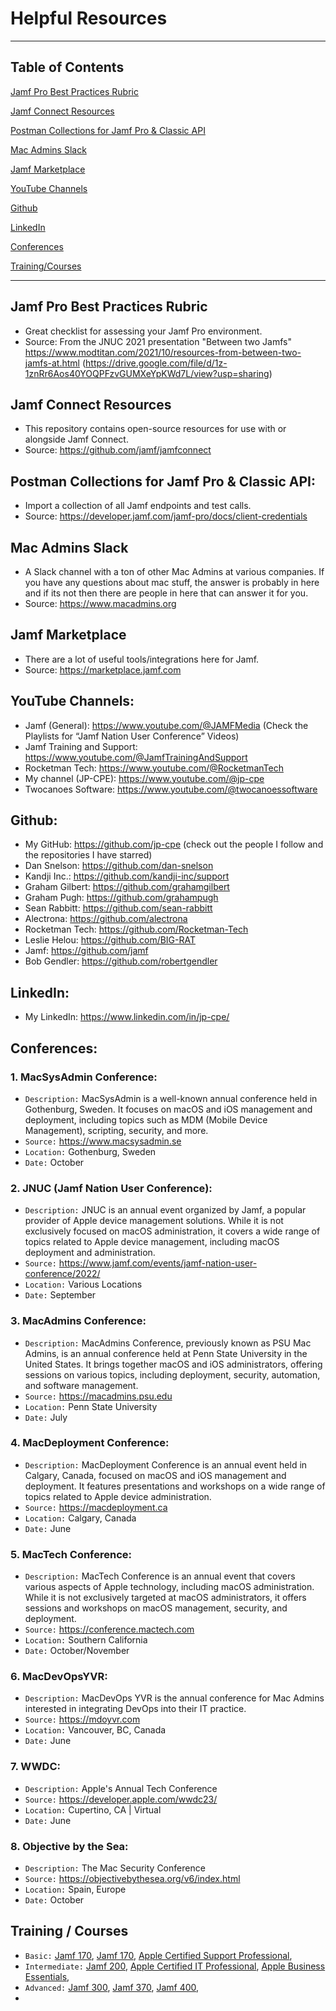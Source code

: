 # Helpful Resources
-----

## Table of Contents
[Jamf Pro Best Practices Rubric](https://github.com/jp-cpe/macOS-cpe-resources/blob/main/Resources.md#jamf-pro-best-practices-rubric)

[Jamf Connect Resources](https://github.com/jp-cpe/macOS-cpe-resources/blob/main/Resources.md#jamf-connect-resources)

[Postman Collections for Jamf Pro & Classic API](https://github.com/jp-cpe/macOS-cpe-resources/blob/main/Resources.md#postman-collections-for-jamf-pro--classic-api)

[Mac Admins Slack](https://github.com/jp-cpe/macOS-cpe-resources/blob/main/Resources.md#mac-admins-slack)

[Jamf Marketplace](https://github.com/jp-cpe/macOS-cpe-resources/blob/main/Resources.md#jamf-marketplace)

[YouTube Channels](https://github.com/jp-cpe/macOS-cpe-resources/blob/main/Resources.md#youtube-channels)

[Github](https://github.com/jp-cpe/macOS-cpe-resources/blob/main/Resources.md#github)

[LinkedIn](https://github.com/jp-cpe/macOS-cpe-resources/blob/main/Resources.md#linkedin)

[Conferences](https://github.com/jp-cpe/macOS-cpe-resources/blob/main/Resources.md#conferences)

[Training/Courses](https://github.com/jp-cpe/macOS-cpe-resources/blob/main/Resources.md#training--courses)

-----

## Jamf Pro Best Practices Rubric
  - Great checklist for assessing your Jamf Pro environment. 
  - Source: From the JNUC 2021 presentation "Between two Jamfs" https://www.modtitan.com/2021/10/resources-from-between-two-jamfs-at.html (https://drive.google.com/file/d/1z-1znRr6Aos40YOQPFzvGUMXeYpKWd7L/view?usp=sharing)

## Jamf Connect Resources
  - This repository contains open-source resources for use with or alongside Jamf Connect.
  - Source: https://github.com/jamf/jamfconnect

## Postman Collections for Jamf Pro & Classic API:
  - Import a collection of all Jamf endpoints and test calls.
  - Source: https://developer.jamf.com/jamf-pro/docs/client-credentials

## Mac Admins Slack
  - A Slack channel with a ton of other Mac Admins at various companies. If you have any questions about mac stuff, the answer is probably in here and if its not then there are people in here that can answer it for you.
  - Source: https://www.macadmins.org

## Jamf Marketplace
  - There are a lot of useful tools/integrations here for Jamf.
  - Source: https://marketplace.jamf.com

## YouTube Channels:
  - Jamf (General): https://www.youtube.com/@JAMFMedia (Check the Playlists for “Jamf Nation User Conference” Videos)
  - Jamf Training and Support: https://www.youtube.com/@JamfTrainingAndSupport
  - Rocketman Tech: https://www.youtube.com/@RocketmanTech
  - My channel (JP-CPE): https://www.youtube.com/@jp-cpe
  - Twocanoes Software: https://www.youtube.com/@twocanoessoftware

## Github:
  - My GitHub: https://github.com/jp-cpe (check out the people I follow and the repositories I have starred)
  - Dan Snelson: https://github.com/dan-snelson
  - Kandji Inc.: https://github.com/kandji-inc/support
  - Graham Gilbert: https://github.com/grahamgilbert
  - Graham Pugh: https://github.com/grahampugh
  - Sean Rabbitt: https://github.com/sean-rabbitt
  - Alectrona: https://github.com/alectrona
  - Rocketman Tech: https://github.com/Rocketman-Tech
  - Leslie Helou: https://github.com/BIG-RAT
  - Jamf: https://github.com/jamf
  - Bob Gendler: https://github.com/robertgendler

## LinkedIn:
  - My LinkedIn: https://www.linkedin.com/in/jp-cpe/

## Conferences:
### 1. MacSysAdmin Conference: 
- `Description:` MacSysAdmin is a well-known annual conference held in Gothenburg, Sweden. It focuses on macOS and iOS management and deployment, including topics such as MDM (Mobile Device Management), scripting, security, and more.
- `Source:` https://www.macsysadmin.se
- `Location:` Gothenburg, Sweden
- `Date:` October

### 2. JNUC (Jamf Nation User Conference): 
- `Description:` JNUC is an annual event organized by Jamf, a popular provider of Apple device management solutions. While it is not exclusively focused on macOS administration, it covers a wide range of topics related to Apple device management, including macOS deployment and administration.
- `Source:` https://www.jamf.com/events/jamf-nation-user-conference/2022/
- `Location:` Various Locations
- `Date:` September

### 3. MacAdmins Conference: 
- `Description:` MacAdmins Conference, previously known as PSU Mac Admins, is an annual conference held at Penn State University in the United States. It brings together macOS and iOS administrators, offering sessions on various topics, including deployment, security, automation, and software management.
- `Source:` https://macadmins.psu.edu
- `Location:` Penn State University
- `Date:` July

### 4. MacDeployment Conference: 
- `Description:` MacDeployment Conference is an annual event held in Calgary, Canada, focused on macOS and iOS management and deployment. It features presentations and workshops on a wide range of topics related to Apple device administration.
- `Source:` https://macdeployment.ca
- `Location:` Calgary, Canada
- `Date:` June

### 5. MacTech Conference: 
- `Description:` MacTech Conference is an annual event that covers various aspects of Apple technology, including macOS administration. While it is not exclusively targeted at macOS administrators, it offers sessions and workshops on macOS management, security, and deployment.
- `Source:` https://conference.mactech.com
- `Location:` Southern California
- `Date:` October/November

### 6. MacDevOpsYVR:
- `Description:` MacDevOps YVR is the annual conference for Mac Admins interested in integrating DevOps into their IT practice.
- `Source:` https://mdoyvr.com
- `Location:` Vancouver, BC, Canada
- `Date:` June

### 7. WWDC:
- `Description:` Apple's Annual Tech Conference
- `Source:` https://developer.apple.com/wwdc23/
- `Location:` Cupertino, CA | Virtual
- `Date:` June

### 8. Objective by the Sea:
- `Description:` The Mac Security Conference
- `Source:` https://objectivebythesea.org/v6/index.html
- `Location:` Spain, Europe
- `Date:` October

## Training / Courses
- `Basic:` [Jamf 170](https://learn.jamf.com/bundle/jamf-100-course-current/page/Welcome.html), [Jamf 170](https://learn.jamf.com/bundle/jamf-170-course-current/page/Welcome.html), [Apple Certified Support Professional](https://it-training.apple.com/tutorials/apt-support),
- `Intermediate:` [Jamf 200](https://www.jamf.com/training/online-training/remote-200/), [Apple Certified IT Professional](https://it-training.apple.com/tutorials/apt-deployment), [Apple Business Essentials](https://training.apple.com/it),
- `Advanced:` [Jamf 300](https://www.jamf.com/training/online-training/remote-300/), [Jamf 370](https://www.jamf.com/training/online-training/remote-370/), [Jamf 400](https://www.jamf.com/training/online-training/remote-400/),
- 
